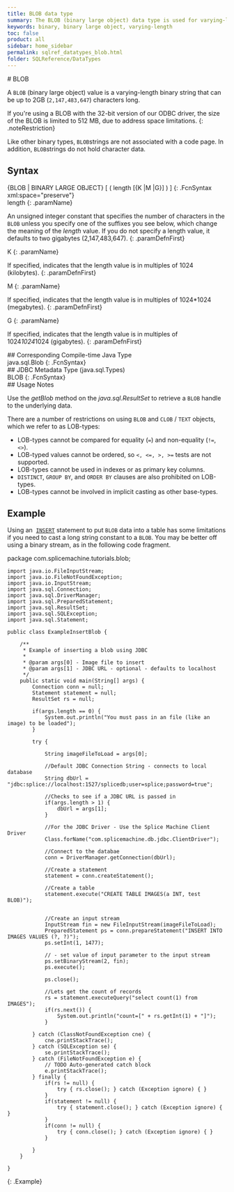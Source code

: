 ```yaml
---
title: BLOB data type
summary: The BLOB (binary large object) data type is used for varying-length binary strings that can be up to 2,147,483,647 characters long.
keywords: binary, binary large object, varying-length
toc: false
product: all
sidebar: home_sidebar
permalink: sqlref_datatypes_blob.html
folder: SQLReference/DataTypes
---
```

<section>
<div class="TopicContent" data-swiftype-index="true" markdown="1">
# BLOB

A `BLOB` (binary large object) value is a varying-length binary string
that can be up to 2GB (`2,147,483,647`) characters long.

If you're using a BLOB with the 32-bit version of our ODBC driver, the
size of the BLOB is limited to 512 MB, due to address space limitations.
{: .noteRestriction}

Like other binary types, `BLOB`strings are not associated with a code
page. In addition, `BLOB`strings do not hold character data.

## Syntax

<div class="fcnWrapperWide" markdown="1">
    {BLOB | BINARY LARGE OBJECT} [ ( length [{K |M |G}] ) ]
{: .FcnSyntax xml:space="preserve"}

</div>
<div class="paramList" markdown="1">
length
{: .paramName}

An unsigned integer constant that specifies the number of characters in
the `BLOB` unless you specify one of the suffixes you see below, which
change the meaning of the *length* value. If you do not specify a length
value, it defaults to two gigabytes (2,147,483,647).
{: .paramDefnFirst}

K
{: .paramName}

If specified, indicates that the length value is in multiples of 1024
(kilobytes).
{: .paramDefnFirst}

M
{: .paramName}

If specified, indicates that the length value is in multiples of
1024*1024 (megabytes).
{: .paramDefnFirst}

G
{: .paramName}

If specified, indicates that the length value is in multiples of
1024*1024*1024 (gigabytes).
{: .paramDefnFirst}

</div>
## Corresponding Compile-time Java Type

<div class="fcnWrapperWide" markdown="1">
    java.sql.Blob
{: .FcnSyntax}

</div>
## JDBC Metadata Type (java.sql.Types)

<div class="fcnWrapperWide" markdown="1">
    BLOB
{: .FcnSyntax}

</div>
## Usage Notes

Use the *getBlob* method on the *java.sql.ResultSet* to retrieve a
`BLOB` handle to the underlying data.

There are a number of restrictions on using `BLOB` and `CLOB` / `TEXT`
objects, which we refer to as LOB-types:

* LOB-types cannot be compared for equality (`=`) and non-equality
  (`!=`, `<>`).
* LOB-typed values cannot be ordered, so `<, <=, >, >=` tests are not
  supported.
* LOB-types cannot be used in indexes or as primary key columns.
* `DISTINCT`, `GROUP BY`, and `ORDER BY` clauses are also prohibited on
  LOB-types.
* LOB-types cannot be involved in implicit casting as other base-types.

## Example

Using an &nbsp;[`INSERT`](sqlref_statements_insert.html) statement to put
`BLOB` data into a table has some limitations if you need to cast a long
string constant to a `BLOB`. You may be better off using a binary
stream, as in the following code fragment.

<div class="preWrapperWide" markdown="1">
    package com.splicemachine.tutorials.blob;

    import java.io.FileInputStream;
    import java.io.FileNotFoundException;
    import java.io.InputStream;
    import java.sql.Connection;
    import java.sql.DriverManager;
    import java.sql.PreparedStatement;
    import java.sql.ResultSet;
    import java.sql.SQLException;
    import java.sql.Statement;

    public class ExampleInsertBlob {

        /**
         * Example of inserting a blob using JDBC
         *
         * @param args[0] - Image file to insert
         * @param args[1] - JDBC URL - optional - defaults to localhost
         */
        public static void main(String[] args) {
            Connection conn = null;
            Statement statement = null;
            ResultSet rs = null;

            if(args.length == 0) {
                System.out.println("You must pass in an file (like an image) to be loaded");
            }

            try {

                String imageFileToLoad = args[0];

                //Default JDBC Connection String - connects to local database
                String dbUrl = "jdbc:splice://localhost:1527/splicedb;user=splice;password=true";

                //Checks to see if a JDBC URL is passed in
                if(args.length > 1) {
                    dbUrl = args[1];
                }

                //For the JDBC Driver - Use the Splice Machine Client Driver
                Class.forName("com.splicemachine.db.jdbc.ClientDriver");

                //Connect to the databae
                conn = DriverManager.getConnection(dbUrl);

                //Create a statement
                statement = conn.createStatement();

                //Create a table
                statement.execute("CREATE TABLE IMAGES(a INT, test BLOB)");


                //Create an input stream
                InputStream fin = new FileInputStream(imageFileToLoad);
                PreparedStatement ps = conn.prepareStatement("INSERT INTO IMAGES VALUES (?, ?)");
                ps.setInt(1, 1477);

                // - set value of input parameter to the input stream
                ps.setBinaryStream(2, fin);
                ps.execute();

                ps.close();

                //Lets get the count of records
                rs = statement.executeQuery("select count(1) from IMAGES");
                if(rs.next()) {
                    System.out.println("count=[" + rs.getInt(1) + "]");
                }

            } catch (ClassNotFoundException cne) {
                cne.printStackTrace();
            } catch (SQLException se) {
                se.printStackTrace();
            } catch (FileNotFoundException e) {
                // TODO Auto-generated catch block
                e.printStackTrace();
            } finally {
                if(rs != null) {
                    try { rs.close(); } catch (Exception ignore) { }
                }
                if(statement != null) {
                    try { statement.close(); } catch (Exception ignore) { }
                }
                if(conn != null) {
                    try { conn.close(); } catch (Exception ignore) { }
                }

            }
        }

    }
{: .Example}

</div>
</div>
</section>
